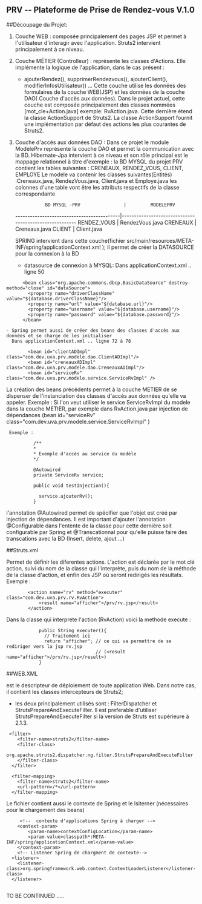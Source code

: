 PRV -- Plateforme de Prise de Rendez-vous V.1.0
-----------------------------------------------------------------

##Découpage du Projet: 

1. Couche WEB : composée principalement des pages JSP et permet à l'utilisateur d'interagir avec l'application.
   Struts2 intervient principalement à ce niveau.  
   
   
2. Couche MÉTIER (Controlleur) : représente les classes d'Actions. Elle implémente la logique de l'application, dans le cas présent : 
      - ajouterRendez(), supprimerRendezvous(), ajouterClient(), modifierInfosUtilisateur() ... 
   Cette couche utilise les données des formulaires de la couche WEB(JSP) et les données de la couche DAO( Couche d'accès aux données). 
   Dans le projet actuel, cette couche est composée principalement des classes nommées [mot_cle+Action.java] 
   exemple: RvAction.java. Cette dernière étend la classe ActionSupport de Struts2. La classe ActionSupport fournit une implémentation 
   par défaut des actions les plus courantes de Struts2. 
   
   
3. Couche d'accès aux données DAO : Dans ce projet le module ModelePrv représente la couche DAO et permet la 
   communication avec la BD. Hibernate-Jpa intervient à ce niveau et son rôle principal est le mappage relationnel
   à titre d'exemple : 
    la BD MYSQL du projet PRV contient les tables suivantes : CRENEAUX, RENDEZ_VOUS, CLIENT, EMPLOYE
    Le modele va contenir les classes suivantes(Entités) :Creneaux.java, RendezVous.java, Client.java et Employe.java
    les colonnes d'une table vont être les attributs respectifs de la classe correspondante
    
                  BD MYSQL -PRV                |         MODELEPRV 
    -------------------------------------------|-------------------------------------------------------
                  RENDEZ_VOUS                  |            RendezVous.java
                  CRENEAUX                     |            Creneaux.java
                  CLIENT                       |            Client.java
    
    SPRING intervient dans cette couche(fichier src/main/resources/META-INF/spring/applicationContext.xml  ); il permet
     de créer la DATASOURCE pour la connexion à la BD  
    - datasource de connexion à MYSQL: 
      Dans applicationContext.xml .. ligne 50
~~~~
      <bean class="org.apache.commons.dbcp.BasicDataSource" destroy-method="close" id="dataSource">
        <property name="driverClassName" value="${database.driverClassName}"/>
        <property name="url" value="${database.url}"/>
        <property name="username" value="${database.username}"/>
        <property name="password" value="${database.password}"/>
      </bean>  
~~~~
      
    - Spring permet aussi de créer des beans des classes d'accès aux données et se charge de les initialiser
      Dans applicationContext.xml .. ligne 72 à 78
    
~~~~
        <bean id="clientADImpl"  class="com.dev.uva.prv.modele.dao.ClientADImpl"/>
        <bean id="creneauxADImpl"  class="com.dev.uva.prv.modele.dao.CreneauxADImpl"/>  
        <bean id="serviceRv" class="com.dev.uva.prv.modele.service.ServiceRvImpl" />
~~~~      
        
        
 La création des beans précédents permet à la couche METIER de se dispenser de l'instanciation des classes d'accès
 aux données qu'elle va appeler.
 Exemple : Si l'on veut utiliser le service ServiceRvImpl du modele dans la couche METIER, par exemple dans 
 RvAction.java par injection de dépendances 
 (bean id="serviceRv" class="com.dev.uva.prv.modele.service.ServiceRvImpl" )
       
       
     Exemple :

~~~~          
          /**
          *
          * Exemple d'accès au service du modèle
          */
          
          @Autowired
          private ServiceRv service; 
          
          public void testInjection(){
          
          	service.ajouterRv();
          }
  ~~~~        
          
l'annotation @Autowired permet de spécifier que l'objet est créé par injection de dépendances. Il est important
d'ajouter l'annotation @Configurable dans l'entente de la classe pour cette dernière soit configurable par Spring
et @Transcationnal pour qu'elle puisse faire des transcations avec la BD (Insert, delete, ajout ...)
          
 

##Struts.xml


Permet de définir les diferentes actions. L'action est déclarée par le mot clé action, suivi du nom de la classe qui l'interprète, 
puis du nom de la méthode de la classe d'action, et enfin des JSP où seront redirigés les résultats.  
Exemple : 

~~~~
        <action name="rv" method="executer" class="com.dev.uva.prv.rv.RvAction">
            <result name="afficher">/prv/rv.jsp</result>
        </action>
~~~~ 


Dans la classe qui interprete l'action (RvAction) voici la methode execute :

~~~~  
            public String executer(){
              // Traitement ici 
              return "afficher"; // ce qui va permettre de se rediriger vers la jsp rv.jsp
                                 // (<result name="afficher">/prv/rv.jsp</result>)
            }
~~~~         
            
##WEB.XML


est le descripteur de déploiement de toute application Web. Dans notre cas, il contient les classes intercepteurs de Struts2;
 - les deux principalement utilisés sont : FilterDispatcher et StrutsPrepareAndExecuteFilter. Il est preferable d'utiliser 
 StrutsPrepareAndExecuteFilter si la version de Struts est supérieure à 2.1.3. 
~~~~  
 <filter>
    <filter-name>struts2</filter-name>
    <filter-class>
      org.apache.struts2.dispatcher.ng.filter.StrutsPrepareAndExecuteFilter
    </filter-class>
  </filter>

  <filter-mapping>
    <filter-name>struts2</filter-name>
    <url-pattern>/*</url-pattern>
  </filter-mapping> 
~~~~  

Le fichier contient aussi le contexte de Spring et le lsiterner (nécessaires pour le chargement des beans)   

~~~~
     <!--  contexte d'applications Spring à charger -->
	<context-param>
		<param-name>contextConfigLocation</param-name>
		<param-value>classpath*:META-INF/spring/applicationContext.xml</param-value>
	</context-param>
    <!-- Listener Spring de chargment de contexte-->
  <listener>
    <listener-class>org.springframework.web.context.ContextLoaderListener</listener-class>
  </listener>
  
~~~~

  TO BE CONTINUED .....   
      
       
